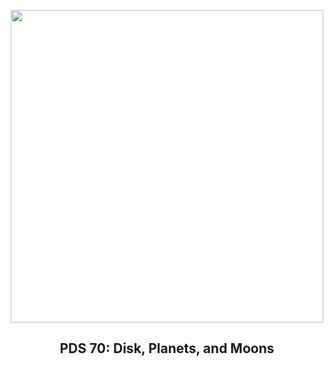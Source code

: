 
<p align="center"><img src="https://apod.nasa.gov/apod/image/2310/PDS70_ALMA_960.jpg" width="500" height="500"></p>
<h2 align="center"> PDS 70: Disk, Planets, and Moons </h2>
